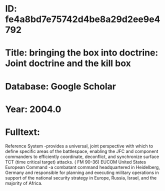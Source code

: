 # ID: fe4a8bd7e75742d4be8a29d2ee9e4792
# Title: bringing the box into doctrine: Joint doctrine and the kill box
# Database: Google Scholar
# Year: 2004.0
# Fulltext:
Reference System -provides a universal, joint perspective with which to define specific areas of the battlespace, enabling the JFC and component commanders to efficiently coordinate, deconflict, and synchronize surface TCT (time critical target) attacks. (
FM 90-36)   EUCOM United States European Command -a combatant command headquartered in Heidelberg, Germany and responsible for planning and executing military operations in support of the national security strategy in Europe, Russia, Israel, and the majority of Africa.